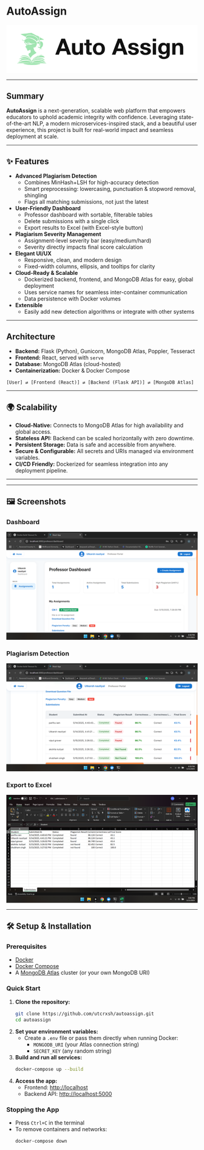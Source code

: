 # AutoAssign

![Logo](./demo/logo.png)

---

##  Summary

**AutoAssign** is a next-generation, scalable web platform that empowers educators to uphold academic integrity with confidence. Leveraging state-of-the-art NLP, a modern microservices-inspired stack, and a beautiful user experience, this project is built for real-world impact and seamless deployment at scale.

---

## ✨ Features

- **Advanced Plagiarism Detection**
  - Combines MinHash+LSH for high-accuracy detection
  - Smart preprocessing: lowercasing, punctuation & stopword removal, shingling
  - Flags all matching submissions, not just the latest
- **User-Friendly Dashboard**
  - Professor dashboard with sortable, filterable tables
  - Delete submissions with a single click
  - Export results to Excel (with Excel-style button)
- **Plagiarism Severity Management**
  - Assignment-level severity bar (easy/medium/hard)
  - Severity directly impacts final score calculation
- **Elegant UI/UX**
  - Responsive, clean, and modern design
  - Fixed-width columns, ellipsis, and tooltips for clarity
- **Cloud-Ready & Scalable**
  - Dockerized backend, frontend, and MongoDB Atlas for easy, global deployment
  - Uses service names for seamless inter-container communication
  - Data persistence with Docker volumes
- **Extensible**
  - Easily add new detection algorithms or integrate with other systems

---

## Architecture

- **Backend:** Flask (Python), Gunicorn, MongoDB Atlas, Poppler, Tesseract
- **Frontend:** React, served with `serve`
- **Database:** MongoDB Atlas (cloud-hosted)
- **Containerization:** Docker & Docker Compose

```
[User] ⇄ [Frontend (React)] ⇄ [Backend (Flask API)] ⇄ [MongoDB Atlas]
```

---

## 🌍 Scalability 

- **Cloud-Native:** Connects to MongoDB Atlas for high availability and global access.
- **Stateless API:** Backend can be scaled horizontally with zero downtime.
- **Persistent Storage:** Data is safe and accessible from anywhere.
- **Secure & Configurable:** All secrets and URIs managed via environment variables.
- **CI/CD Friendly:** Dockerized for seamless integration into any deployment pipeline.

---


---

## 🖼️ Screenshots


### Dashboard
![Dashboard](./demo/dashboard.png)

### Plagiarism Detection
![Detection](./demo/detection.png)

### Export to Excel
![Export](./demo/excel.png)

---

## 🛠️ Setup & Installation

### Prerequisites
- [Docker](https://docs.docker.com/get-docker/)
- [Docker Compose](https://docs.docker.com/compose/install/)
- A [MongoDB Atlas](https://www.mongodb.com/atlas/database) cluster (or your own MongoDB URI)

### Quick Start
1. **Clone the repository:**
   ```sh
   git clone https://github.com/utcrxsh/autoassign.git
   cd autoassign
   ```
2. **Set your environment variables:**
   - Create a `.env` file or pass them directly when running Docker:
     - `MONGODB_URI` (your Atlas connection string)
     - `SECRET_KEY` (any random string)
3. **Build and run all services:**
   ```sh
   docker-compose up --build
   ```
4. **Access the app:**
   - Frontend: [http://localhost](http://localhost:3000)
   - Backend API: [http://localhost:5000](http://localhost:5000)

### Stopping the App
- Press `Ctrl+C` in the terminal
- To remove containers and networks:
  ```sh
  docker-compose down
  ```

